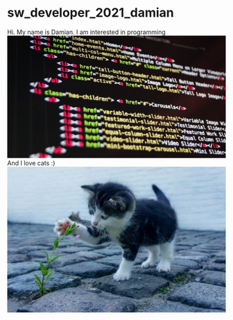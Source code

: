 # sw_developer_2021_damian
Hi. My name is Damian.
I am interested in programming
![Image_Cat](https://github.com/Scherlda/sw_developer_2021_damian/blob/main/programming.jpg)
And I love cats :)
![Image_Cat](https://github.com/Scherlda/sw_developer_2021_damian/blob/main/cat.jpg)
